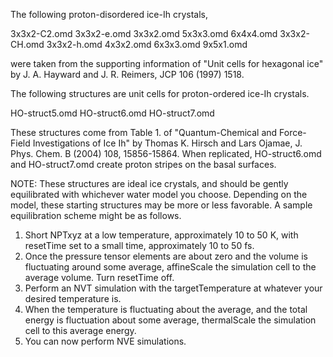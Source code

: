 The following proton-disordered ice-Ih crystals,

3x3x2-C2.omd	3x3x2-e.omd	3x3x2.omd	5x3x3.omd	6x4x4.omd
3x3x2-CH.omd	3x3x2-h.omd	4x3x2.omd	6x3x3.omd	9x5x1.omd

were taken from the supporting information of "Unit cells for hexagonal ice" by J. A. Hayward and J. R. Reimers, JCP 106 (1997) 1518.


The following structures are unit cells for proton-ordered ice-Ih crystals.

HO-struct5.omd	HO-struct6.omd	HO-struct7.omd

These structures come from Table 1. of "Quantum-Chemical and Force-Field Investigations of Ice Ih" by Thomas K. Hirsch and Lars Ojamae, J. Phys. Chem. B (2004) 108, 15856-15864. When replicated, HO-struct6.omd and HO-struct7.omd create proton stripes on the basal surfaces.




NOTE:
These structures are ideal ice crystals, and should be gently equilibrated with whichever water model you choose. Depending on the model, these starting structures may be more or less favorable. A sample equilibration scheme might be as follows.

1. Short NPTxyz at a low temperature, approximately 10 to 50 K, with resetTime set to a small time, approximately 10 to 50 fs.
2. Once the pressure tensor elements are about zero and the volume is fluctuating around some average, affineScale the simulation cell to the average volume. Turn resetTime off.
3. Perform an NVT simulation with the targetTemperature at whatever your desired temperature is.
4. When the temperature is fluctuating about the average, and the total energy is fluctuation about some average, thermalScale the simulation cell to this average energy.
5. You can now perform NVE simulations.
